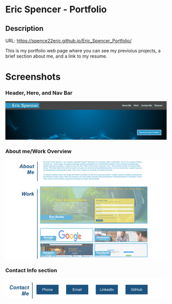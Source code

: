 # Eric Spencer - Portfolio

## Description

URL: https://spence22eric.github.io/Eric_Spencer_Portfolio/

This is my portfolio web page where you can see my previoius projects, a brief section about me, and a link to my resume.

# Screenshots

### Header, Hero, and Nav Bar

![](assets/images/Header-hero-navbar.png)

### About me/Work Overview

![](assets/images/aboutme-and-work.png)

### Contact Info section

![](assets/images/contact-section.png)
